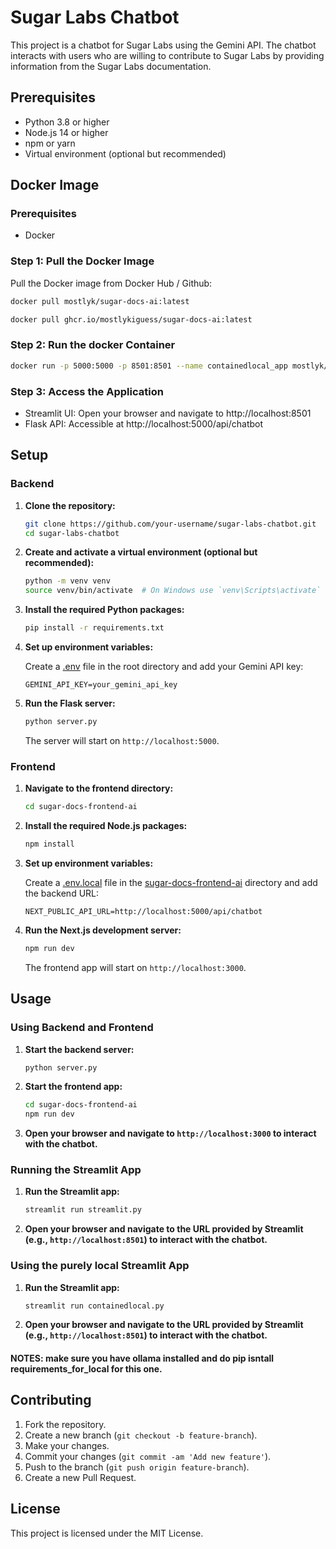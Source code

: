 # Sugar Labs Chatbot

This project is a chatbot for Sugar Labs using the Gemini API. The chatbot interacts with users who are willing to contribute to Sugar Labs by providing information from the Sugar Labs documentation.

## Prerequisites

- Python 3.8 or higher
- Node.js 14 or higher
- npm or yarn
- Virtual environment (optional but recommended)

## Docker Image

### Prerequisites

- Docker

### Step 1: Pull the Docker Image

Pull the Docker image from Docker Hub / Github:

```bash
docker pull mostlyk/sugar-docs-ai:latest
```

```bash
docker pull ghcr.io/mostlykiguess/sugar-docs-ai:latest
```

### Step 2: Run the docker Container

```bash
docker run -p 5000:5000 -p 8501:8501 --name containedlocal_app mostlyk/sugar-docs-ai:latest
```

### Step 3: Access the Application

- Streamlit UI: Open your browser and navigate to http://localhost:8501
- Flask API: Accessible at http://localhost:5000/api/chatbot


## Setup

### Backend

1. **Clone the repository:**

    ```sh
    git clone https://github.com/your-username/sugar-labs-chatbot.git
    cd sugar-labs-chatbot
    ```

2. **Create and activate a virtual environment (optional but recommended):**

    ```sh
    python -m venv venv
    source venv/bin/activate  # On Windows use `venv\Scripts\activate`
    ```

3. **Install the required Python packages:**

    ```sh
    pip install -r requirements.txt
    ```

4. **Set up environment variables:**

    Create a [.env](http://_vscodecontentref_/0) file in the root directory and add your Gemini API key:

    ```env
    GEMINI_API_KEY=your_gemini_api_key
    ```

5. **Run the Flask server:**

    ```sh
    python server.py
    ```

    The server will start on `http://localhost:5000`.

### Frontend

1. **Navigate to the frontend directory:**

    ```sh
    cd sugar-docs-frontend-ai
    ```

2. **Install the required Node.js packages:**

    ```sh
    npm install
    ```

3. **Set up environment variables:**

    Create a [.env.local](http://_vscodecontentref_/2) file in the [sugar-docs-frontend-ai](http://_vscodecontentref_/3) directory and add the backend URL:

    ```env
    NEXT_PUBLIC_API_URL=http://localhost:5000/api/chatbot
    ```

4. **Run the Next.js development server:**

    ```sh
    npm run dev
    ```

    The frontend app will start on `http://localhost:3000`.

## Usage

### Using Backend and Frontend
1. **Start the backend server:**

    ```sh
    python server.py
    ```

2. **Start the frontend app:**

    ```sh
    cd sugar-docs-frontend-ai
    npm run dev
    ```

3. **Open your browser and navigate to `http://localhost:3000` to interact with the chatbot.**

### Running the Streamlit App

1. **Run the Streamlit app:**

    ```sh
    streamlit run streamlit.py
    ```

2. **Open your browser and navigate to the URL provided by Streamlit (e.g., `http://localhost:8501`) to interact with the chatbot.**


### Using the purely local Streamlit App

1. **Run the Streamlit app:**

    ```sh
    streamlit run containedlocal.py
    ```

2. **Open your browser and navigate to the URL provided by Streamlit (e.g., `http://localhost:8501`) to interact with the chatbot.**


#### NOTES: make sure you have ollama installed and do pip isntall requirements_for_local for this one.

## Contributing

1. Fork the repository.
2. Create a new branch (`git checkout -b feature-branch`).
3. Make your changes.
4. Commit your changes (`git commit -am 'Add new feature'`).
5. Push to the branch (`git push origin feature-branch`).
6. Create a new Pull Request.

## License

This project is licensed under the MIT License.